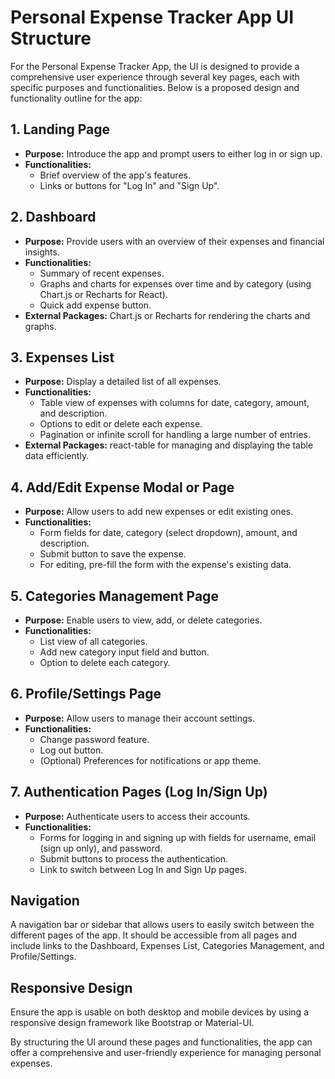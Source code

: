 # Personal Expense Tracker App UI Structure

For the Personal Expense Tracker App, the UI is designed to provide a comprehensive user experience through several key pages, each with specific purposes and functionalities. Below is a proposed design and functionality outline for the app:

## 1. Landing Page
- **Purpose:** Introduce the app and prompt users to either log in or sign up.
- **Functionalities:**
  - Brief overview of the app's features.
  - Links or buttons for "Log In" and "Sign Up".

## 2. Dashboard
- **Purpose:** Provide users with an overview of their expenses and financial insights.
- **Functionalities:**
  - Summary of recent expenses.
  - Graphs and charts for expenses over time and by category (using Chart.js or Recharts for React).
  - Quick add expense button.
- **External Packages:** Chart.js or Recharts for rendering the charts and graphs.

## 3. Expenses List
- **Purpose:** Display a detailed list of all expenses.
- **Functionalities:**
  - Table view of expenses with columns for date, category, amount, and description.
  - Options to edit or delete each expense.
  - Pagination or infinite scroll for handling a large number of entries.
- **External Packages:** react-table for managing and displaying the table data efficiently.

## 4. Add/Edit Expense Modal or Page
- **Purpose:** Allow users to add new expenses or edit existing ones.
- **Functionalities:**
  - Form fields for date, category (select dropdown), amount, and description.
  - Submit button to save the expense.
  - For editing, pre-fill the form with the expense's existing data.

## 5. Categories Management Page
- **Purpose:** Enable users to view, add, or delete categories.
- **Functionalities:**
  - List view of all categories.
  - Add new category input field and button.
  - Option to delete each category.

## 6. Profile/Settings Page
- **Purpose:** Allow users to manage their account settings.
- **Functionalities:**
  - Change password feature.
  - Log out button.
  - (Optional) Preferences for notifications or app theme.

## 7. Authentication Pages (Log In/Sign Up)
- **Purpose:** Authenticate users to access their accounts.
- **Functionalities:**
  - Forms for logging in and signing up with fields for username, email (sign up only), and password.
  - Submit buttons to process the authentication.
  - Link to switch between Log In and Sign Up pages.

## Navigation
A navigation bar or sidebar that allows users to easily switch between the different pages of the app. It should be accessible from all pages and include links to the Dashboard, Expenses List, Categories Management, and Profile/Settings.

## Responsive Design
Ensure the app is usable on both desktop and mobile devices by using a responsive design framework like Bootstrap or Material-UI.

By structuring the UI around these pages and functionalities, the app can offer a comprehensive and user-friendly experience for managing personal expenses.
